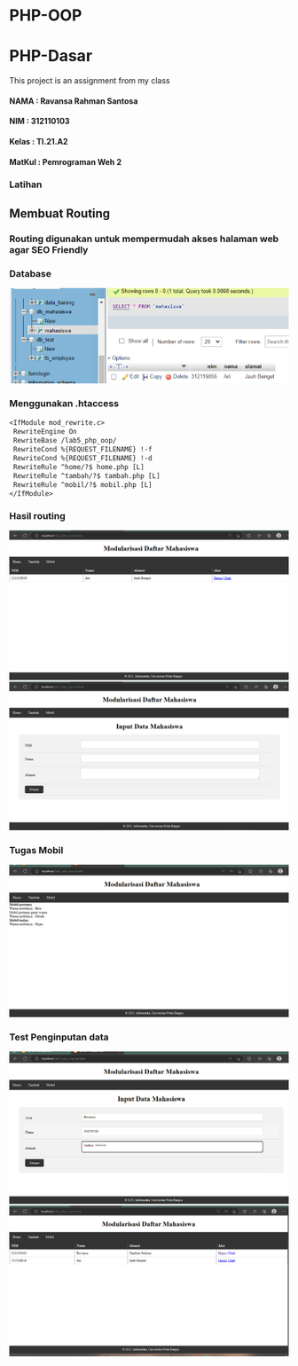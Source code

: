 # PHP-OOP
# PHP-Dasar

This project is an assignment from my class
#### NAMA : Ravansa Rahman Santosa
#### NIM : 312110103
#### Kelas : TI.21.A2
#### MatKul : Pemrograman Weh 2

### Latihan
## Membuat Routing
### Routing digunakan untuk mempermudah akses halaman web agar SEO Friendly
### Database
![Gambar](img/db.png)
### Menggunakan .htaccess
```
<IfModule mod_rewrite.c>
 RewriteEngine On
 RewriteBase /lab5_php_oop/
 RewriteCond %{REQUEST_FILENAME} !-f
 RewriteCond %{REQUEST_FILENAME} !-d
 RewriteRule ^home/?$ home.php [L]
 RewriteRule ^tambah/?$ tambah.php [L]
 RewriteRule ^mobil/?$ mobil.php [L]
</IfModule>

```
### Hasil routing
![Gambar](img/s1.png)
![Gambar](img/s2.png)
### Tugas Mobil
![Gambar](img/s3.png)
### Test Penginputan data
![Gambar](img/s4.png)
![Gambar](img/s5.png)
